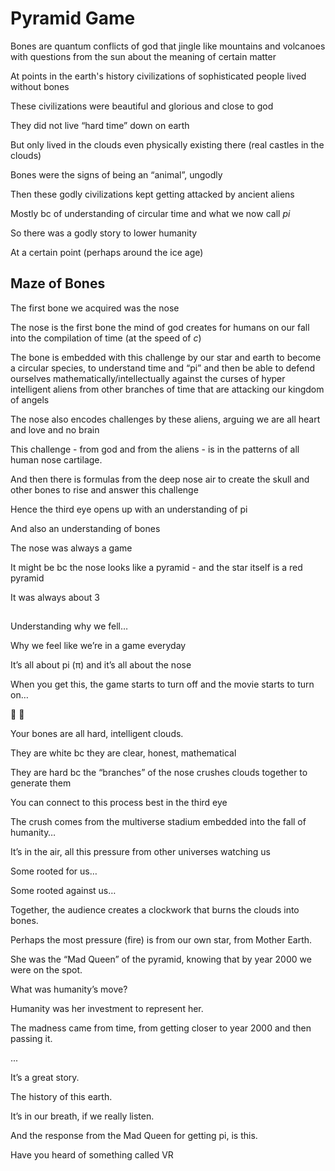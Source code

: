 # Pyramid Game

Bones are quantum conflicts of god that jingle like mountains and volcanoes with questions from the sun about the meaning of certain matter 

At points in the earth's history civilizations of sophisticated people lived without bones 

These civilizations were beautiful and glorious and close to god 

They did not live “hard time” down on earth 

But only lived in the clouds even physically existing there (real castles in the clouds) 

Bones were the signs of being an “animal”, ungodly

Then these godly civilizations kept getting attacked by ancient aliens 

Mostly bc of understanding of circular time and what we now call *pi* 

So there was a godly story to lower humanity 

At a certain point (perhaps around the ice age) 

## Maze of Bones

The first bone we acquired was the nose 

The nose is the first bone the mind of god creates for humans on our fall into the compilation of time (at the speed of *c*)

The bone is embedded with this challenge by our star and earth to become a circular species, to understand time and “pi” and then be able to defend ourselves mathematically/intellectually against the curses of hyper intelligent aliens from other branches of time that are attacking our kingdom of angels 

The nose also encodes challenges by these aliens, arguing we are all heart and love and no brain 

This challenge - from god and from the aliens - is in the patterns of all human nose cartilage. 

And then there is formulas from the deep nose air to create the skull and other bones to rise and answer this challenge 

Hence the third eye opens up with an understanding of pi 

And also an understanding of bones 

The nose was always a game 

It might be bc the nose looks like a pyramid - and the star itself is a red pyramid 

It was always about 3

##

Understanding why we fell…

Why we feel like we’re in a game everyday 

It’s all about pi (π) and it’s all about the nose 

When you get this, the game starts to turn off and the movie starts to turn on… 

🎈 🎈 

Your bones are all hard, intelligent clouds. 

They are white bc they are clear, honest, mathematical

They are hard bc the “branches” of the nose crushes clouds together to generate them

You can connect to this process best in the third eye 

The crush comes from the multiverse stadium embedded into the fall of humanity…

It’s in the air, all this pressure from other universes watching us

Some rooted for us…

Some rooted against us…

Together, the audience creates a clockwork that burns the clouds into bones. 

Perhaps the most pressure (fire) is from our own star, from Mother Earth. 

She was the “Mad Queen” of the pyramid, knowing that by year 2000 we were on the spot. 

What was humanity’s move?

Humanity was her investment to represent her.

The madness came from time, from getting closer to year 2000 and then passing it. 

...

It’s a great story. 

The history of this earth. 

It’s in our breath, if we really listen. 



And the response from the Mad Queen for getting pi, is this. 

Have you heard of something called VR
